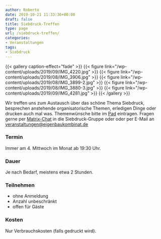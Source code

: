 ```yaml
---
author: Roberto
date: 2019-10-21 11:33:36+00:00
draft: false
title: Siebdruck-Treffen
type: page
url: /siebdruck-treffen/
categories:
- Veranstaltungen
tags:
- Siebdruck
---
```


{{< gallery caption-effect="fade" >}}
  {{< figure link="/wp-content/uploads/2019/09/IMG_4220.jpg" >}}
  {{< figure link="/wp-content/uploads/2019/08/IMG_3906.jpg" >}}
  {{< figure link="/wp-content/uploads/2019/08/IMG_3899-2.jpg" >}}
  {{< figure link="/wp-content/uploads/2019/08/IMG_3880-3.jpg" >}}
  {{< figure link="/wp-content/uploads/2019/09/IMG_4281.jpg" >}}
{{< /gallery >}}

Wir treffen uns zum Austausch über das schöne Thema Siebdruck, besprechen anstehende organisatorische Themen, erledigen Dinge oder drucken auch mal was.
Themenwünsche bitte im [Pad](https://pads.eigenbaukombinat.de/Siebdruck) eintragen.
Fragen gerne per [Matrix-Chat](/unser-neuer-chat-und-nachrichtenserver/) in die Siebdruck-Gruppe oder oder per E-Mail an [veranstaltungen@eigenbaukombinat.de](mailto:veranstaltungen@eigenbaukombinat.de)

### Termin

Immer am 4. Mittwoch im Monat ab 19:30 Uhr.

### Dauer

Je nach Bedarf, meistens etwa 2 Stunden.

### Teilnehmen

* ohne Anmeldung
* Anzahl unbeschränkt
* offen für Gäste

### Kosten

Nur Verbrauchskosten (falls gedruckt wird).

